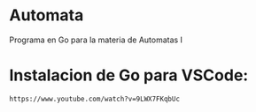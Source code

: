 # Automata
Programa en Go para la materia de Automatas I

# Instalacion de Go para VSCode:
    https://www.youtube.com/watch?v=9LWX7FKqbUc
